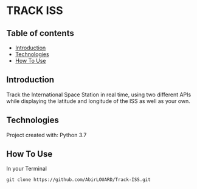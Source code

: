 # TRACK ISS


## Table of contents

* [Introduction](#introduction)
* [Technologies](#technologies)
* [How To Use](#how-to-use)

## Introduction

Track the International Space Station in real time, using two different APIs 
while displaying the latitude and longitude of the ISS as well as your own.

## Technologies

Project created with:
Python 3.7

## How To Use

In your Terminal

```
git clone https://github.com/AbirLOUARD/Track-ISS.git
```

